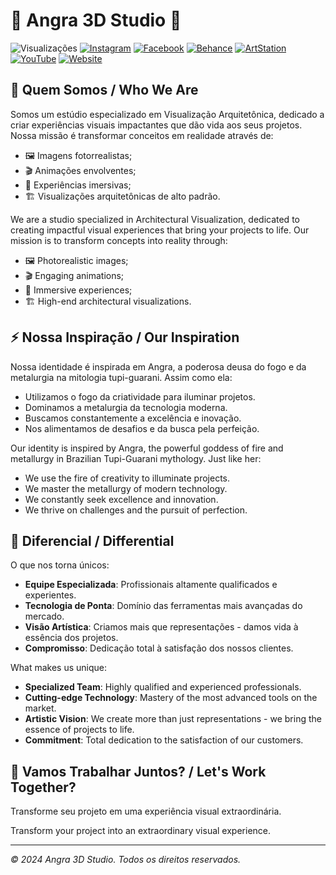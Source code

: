 #  🔺 Angra 3D Studio 🔺 

![Visualizações](https://komarev.com/ghpvc/?username=angra3dstudio&color=blueviolet&style=flat-square&label=Profile+Views)
[![Instagram](https://img.shields.io/badge/Instagram-%23E4405F.svg?style=flat-square&logo=Instagram&logoColor=white)](https://instagram.com/angra3dstudio)
[![Facebook](https://img.shields.io/badge/Facebook-%231877F2.svg?style=flat-square&logo=Facebook&logoColor=white)](https://www.facebook.com/angra3dstudio)
[![Behance](https://img.shields.io/badge/Behance-%231769FF.svg?style=flat-square&logo=behance&logoColor=white)](https://www.behance.net/angra3dstudio)
[![ArtStation](https://img.shields.io/badge/ArtStation-%232A79C6.svg?style=flat-square&logo=ArtStation&logoColor=white)](https://www.artstation.com/angra_3d_studio)
[![YouTube](https://img.shields.io/badge/YouTube-%23FF0000.svg?style=flat-square&logo=YouTube&logoColor=white)](https://www.youtube.com/@Angra3DStudio)
[![Website](https://img.shields.io/badge/website-000000?style=flat-square&logo=About.me&logoColor=white)](https://angra3dstudio.com)

## 🎨 Quem Somos / Who We Are

Somos um estúdio especializado em Visualização Arquitetônica, dedicado a criar experiências visuais impactantes que dão vida aos seus projetos. Nossa missão é transformar conceitos em realidade através de:

* 🖼️ Imagens fotorrealistas;
* 🎬 Animações envolventes;
* 🌟 Experiências imersivas;
* 🏗️ Visualizações arquitetônicas de alto padrão.


We are a studio specialized in Architectural Visualization, dedicated to creating impactful visual experiences that bring your projects to life. Our mission is to transform concepts into reality through:

* 🖼️ Photorealistic images;
* 🎬 Engaging animations;
* 🌟 Immersive experiences;
* 🏗️ High-end architectural visualizations.


## ⚡ Nossa Inspiração / Our Inspiration

Nossa identidade é inspirada em Angra, a poderosa deusa do fogo e da metalurgia na mitologia tupi-guarani. Assim como ela:

* Utilizamos o fogo da criatividade para iluminar projetos.
* Dominamos a metalurgia da tecnologia moderna.
* Buscamos constantemente a excelência e inovação.
* Nos alimentamos de desafios e da busca pela perfeição.


Our identity is inspired by Angra, the powerful goddess of fire and metallurgy in Brazilian Tupi-Guarani mythology. Just like her:

* We use the fire of creativity to illuminate projects.
* We master the metallurgy of modern technology.
* We constantly seek excellence and innovation.
* We thrive on challenges and the pursuit of perfection.


## 💫 Diferencial / Differential

O que nos torna únicos:

* **Equipe Especializada**: Profissionais altamente qualificados e experientes.
* **Tecnologia de Ponta**: Domínio das ferramentas mais avançadas do mercado.
* **Visão Artística**: Criamos mais que representações - damos vida à essência dos projetos.
* **Compromisso**: Dedicação total à satisfação dos nossos clientes.


What makes us unique:

* **Specialized Team**: Highly qualified and experienced professionals.
* **Cutting-edge Technology**: Mastery of the most advanced tools on the market.
* **Artistic Vision**: We create more than just representations - we bring the essence of projects to life.
* **Commitment**: Total dedication to the satisfaction of our customers.


## 🤝 Vamos Trabalhar Juntos? / Let's Work Together?

Transforme seu projeto em uma experiência visual extraordinária.

Transform your project into an extraordinary visual experience.


---

_© 2024 Angra 3D Studio. Todos os direitos reservados._